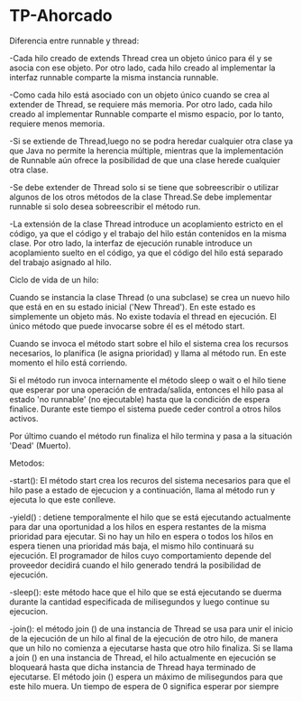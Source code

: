 # TP-Ahorcado
Diferencia entre runnable y thread:

-Cada hilo creado de extends Thread crea un objeto único para él y se asocia con ese objeto. Por otro lado, cada hilo creado al        implementar la interfaz runnable comparte la misma instancia runnable.

-Como cada hilo está asociado con un objeto único cuando se crea al extender de Thread, se requiere más memoria. Por otro lado, cada hilo creado al implementar Runnable comparte el mismo espacio, por lo tanto, requiere menos memoria.

-Si se extiende de Thread,luego no se podra heredar cualquier otra clase ya que Java no permite la herencia múltiple, mientras que la implementación de Runnable aún ofrece la posibilidad de que una clase herede cualquier otra clase.

-Se debe extender de Thread solo si se tiene que sobreescribir o utilizar algunos de los otros métodos de la clase Thread.Se debe implementar runnable si solo desea sobreescribir el método run.

-La extensión de la clase Thread introduce un acoplamiento estricto en el código, ya que el código y el trabajo del hilo están contenidos en la misma clase. Por otro lado, la interfaz de ejecución runable introduce un acoplamiento suelto en el código, ya que el código del hilo está separado del trabajo asignado al hilo.


Ciclo de vida de un hilo:

Cuando se instancia la clase Thread (o una subclase) se crea un nuevo hilo que está en en su estado inicial ('New Thread'). En este estado es simplemente un objeto más. No existe todavía el thread en ejecución. El único método que puede invocarse sobre él es el método start. 

Cuando se invoca el método start sobre el hilo el sistema crea los recursos necesarios, lo planifica (le asigna prioridad) y llama al método run. En este momento el hilo está corriendo. 

Si el método run invoca internamente el método sleep o wait o el hilo tiene que esperar por una operación de entrada/salida, entonces el hilo pasa al estado 'no runnable' (no ejecutable) hasta que la condición de espera finalice. Durante este tiempo el sistema puede ceder control a otros hilos activos.

Por último cuando el método run finaliza el hilo termina y pasa a la situación 'Dead' (Muerto).

Metodos:

-start(): El método start crea los recuros del sistema necesarios para que el hilo pase a estado de ejecucion y a continuación, llama al método run y ejecuta lo que este conlleve.

-yield() : detiene temporalmente el hilo que se está ejecutando actualmente para dar una oportunidad a los hilos en espera restantes de la misma prioridad para ejecutar. Si no hay un hilo en espera o todos los hilos en espera tienen una prioridad más baja, el mismo hilo continuará su ejecución. El programador de hilos cuyo comportamiento depende del proveedor decidirá cuando el hilo generado tendrá la posibilidad de ejecución.

-sleep(): este método hace que el hilo que se está ejecutando se duerma durante la cantidad especificada de milisegundos y luego continue su ejecucion.

-join(): el método join () de una instancia de Thread se usa para unir el inicio de la ejecución de un hilo al final de la ejecución de otro hilo, de manera que un hilo no comienza a ejecutarse hasta que otro hilo finaliza. Si se llama a join () en una instancia de Thread, el hilo actualmente en ejecución se bloqueará hasta que dicha instancia de Thread haya terminado de ejecutarse.
El método join () espera un máximo de milisegundos para que este hilo muera. Un tiempo de espera de 0 significa esperar por siempre


